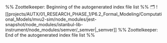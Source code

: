 %% Zoottelkeeper: Beginning of the autogenerated index file list  %%
🗂️ ![[projects/AUTX/01_RESEARCH_PHASE_1/P6.2_Formal_Modeling/Computational_Models/mvu2-sim/node_modules/jest-snapshot/node_modules/istanbul-lib-instrument/node_modules/semver/_semver|_semver]]
%% Zoottelkeeper: End of the autogenerated index file list  %%
